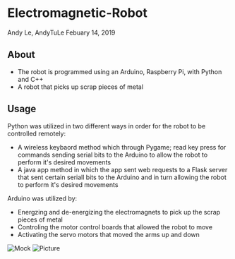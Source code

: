 # Electromagnetic-Robot
Andy Le, AndyTuLe Febuary 14, 2019

## About
- The robot is programmed using an Arduino, Raspberry Pi, with Python and C++
- A robot that picks up scrap pieces of metal

## Usage

Python was utilized in two different ways in order for the robot to be controlled remotely:

- A wireless keybaord method which through Pygame; read key press for commands sending serial bits to the Arduino to allow the robot to perform it's desired movements
- A java app method in which the app sent web requests to a Flask server that sent certain seriall bits to the Arduino and in turn allowing the robot to perform it's desired movements

Arduino was utilized by:
- Energzing and de-energizing the electromagnets to pick up the scrap pieces of metal
- Controling the motor control boards that allowed the robot to move
- Activating the servo motors that moved the arms up and down

![Mock](https://user-images.githubusercontent.com/47620000/70858128-b1e42480-1ec9-11ea-87d7-c5e7b632f8f8.png "Mock")
![Picture](https://user-images.githubusercontent.com/47620000/70858137-e3f58680-1ec9-11ea-8950-3b28b316d88e.png "{icture")
